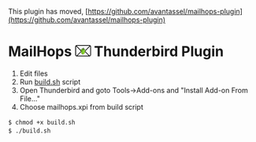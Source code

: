 This plugin has moved, [https://github.com/avantassel/mailhops-plugin](https://github.com/avantassel/mailhops-plugin)

# MailHops ![MailHops](chrome/content/images/mailhops32.png) Thunderbird Plugin

1. Edit files
2. Run [build.sh](build.sh) script
3. Open Thunderbird and goto Tools->Add-ons and "Install Add-on From File..."
4. Choose mailhops.xpi from build script

```bash
$ chmod +x build.sh
$ ./build.sh
```
